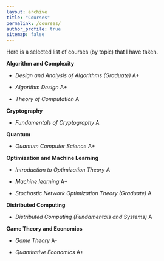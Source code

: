 ```yaml
---
layout: archive
title: "Courses"
permalink: /courses/
author_profile: true
sitemap: false
---
```


Here is a selected list of courses (by topic) that I have taken. 

**Algorithm and Complexity**

+ *Design and Analysis of Algorithms (Graduate)*  A+

+ *Algorithm Design*  A+

+ *Theory of Computation*  A

**Cryptography**

+ *Fundamentals of Cryptography* A

**Quantum**

+ *Quantum Computer Science*  A+

**Optimization and Machine Learning**

+ *Introduction to Optimization Theory*  A

+ *Machine learning* A+

+ *Stochastic Network Optimization Theory (Graduate)* A

**Distributed Computing**

+ *Distributed Computing (Fundamentals and Systems)*  A

**Game Theory and Economics**

+ *Game Theory* A-

+ *Quantitative Economics* A+
